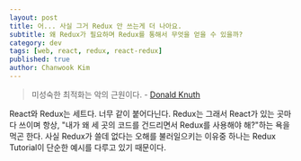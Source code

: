 ```yaml
---
layout: post
title: 어... 사실 그거 Redux 안 쓰는게 더 나아요.
subtitle: 왜 Redux가 필요하며 Redux를 통해서 무엇을 얻을 수 있을까?
category: dev
tags: [web, react, redux, react-redux]
published: true
author: Chanwook Kim
---
```


> 미성숙한 최적화는 악의 근원이다. - [Donald Knuth](https://en.wikipedia.org/wiki/Donald_Knuth)

React와 Redux는 세트다. 너무 같이 붙어다닌다. Redux는 그래서 React가 있는 곳마다 쓰이며 항상, "내가 왜 세 곳의 코드를 건드리면서 Redux를 사용해야 해?"하는 욕을 먹곤 한다. 사실 Redux가 쓸데 없다는 오해를 불러일으키는 이유중 하나는 Redux Tutorial이 단순한 예시를 다루고 있기 때문이다. 